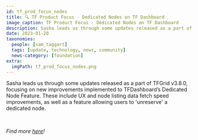 ```yaml
---
id: tf_prod_focus_nodes
title: 🔍 TF Product Focus - Dedicated Nodes on TF Dashboard
image_caption: TF Product Focus - Dedicated Nodes on TF Dashboard
description: Sasha leads us through some updates released as a part of TFGrid v3.8.0, focusing on new improvements implemented to TFDashboard’s Dedicated Node Feature
date: 2023-01-20
taxonomies:
  people: [sam_taggart]
  tags: [update, technology, news, community]
  news-category: [foundation]
extra:
  imgPath: tf_prod_focus_nodes.png
---
```


<!-- *"This article was originally published by Victoria Obeegadoo a former member of ThreeFold Foundation."* -->

Sasha leads us through some updates released as a part of TFGrid v3.8.0, focusing on new improvements implemented to TFDashboard’s Dedicated Node Feature. These include UX and node listing data fetch speed improvements, as well as a feature allowing users to 'unreserve' a dedicated node.

<br/>

_Find more [here](https://forum.threefold.io/t/tf-product-focus-tfdashboards-dedicated-nodes-tfgrid-v3-8-0/3723)!_
